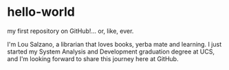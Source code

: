 # hello-world
my first repository on GitHub!... or, like, ever.

I'm Lou Salzano, a librarian that loves books, yerba mate and learning.
I just started my System Analysis and Development graduation degree at UCS, and I'm looking forward to share this journey here at GitHub. 
